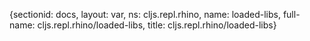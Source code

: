 {sectionid: docs, layout: var, ns: cljs.repl.rhino, name: loaded-libs, full-name: cljs.repl.rhino/loaded-libs,
  title: cljs.repl.rhino/loaded-libs}
